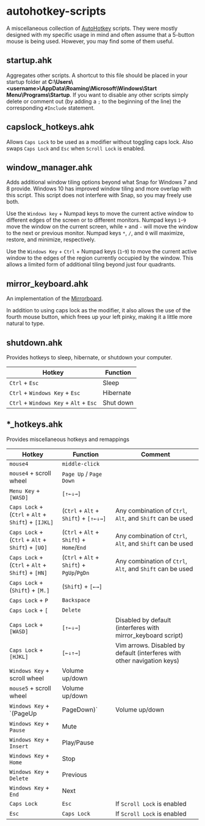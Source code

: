 # autohotkey-scripts
A miscellaneous collection of [AutoHotkey](http://ahkscript.org/) scripts. They were mostly designed
with my specific usage in mind and often assume that a 5-button mouse is being used. However, you
may find some of them useful.

## startup.ahk
Aggregates other scripts. A shortcut to this file should be placed in your startup folder at
**C:\\Users\\&lt;username&gt;\\AppData\\Roaming\\Microsoft\\Windows\\Start Menu\\Programs\\Startup**.
If you want to disable any other scripts simply delete or comment out (by adding a `;` to the
beginning of the line) the corresponding `#Include` statement.

## capslock_hotkeys.ahk
Allows `Caps Lock` to be used as a modifier without toggling caps lock. Also swaps `Caps Lock` and
`Esc` when `Scroll Lock` is enabled.

## window_manager.ahk
Adds additional window tiling options beyond what Snap for Windows 7 and 8 provide. Windows 10 has
improved window tiling and more overlap with this script. This script does not interfere with Snap,
so you may freely use both.

Use the `Windows key` + Numpad keys to move the current active window to different edges of the
screen or to different monitors. Numpad keys `1`-`9` move the window on the current screen, while
`+` and `-` will move the window to the next or previous monitor. Numpad keys `*`, `/`, and `0` will
maximize, restore, and minimize, respectively.

Use the `Windows Key` + `Ctrl` + Numpad keys (`1`-`9`) to move the current active window to the
edges of the region currently occupied by the window. This allows a limited form of additional
tiling beyond just four quadrants.

## mirror_keyboard.ahk
An implementation of the
[Mirrorboard](http://blog.xkcd.com/2007/08/14/mirrorboard-a-one-handed-keyboard-layout-for-the-lazy/).

In addition to using caps lock as the modifier, it also allows the use of the fourth mouse button,
which frees up your left pinky, making it a little more natural to type.

## shutdown.ahk
Provides hotkeys to sleep, hibernate, or shutdown your computer.

Hotkey | Function
-------|---------
`Ctrl` + `Esc` | Sleep
`Ctrl` + `Windows Key` + `Esc` | Hibernate
`Ctrl` + `Windows Key` + `Alt` + `Esc` | Shut down

## *_hotkeys.ahk
Provides miscellaneous hotkeys and remappings

Hotkey | Function | Comment
-------|----------|--------
`mouse4` | `middle-click`
`mouse4` + scroll wheel | `Page Up` / `Page Down`
`Menu Key` + `[WASD]` | `[↑←↓→]`
`Caps Lock` + (`Ctrl` + `Alt` + `Shift`) + `[IJKL]` | (`Ctrl` + `Alt` + `Shift`) + `[↑←↓→]` | Any combination of `Ctrl`, `Alt`, and `Shift` can be used
`Caps Lock` + (`Ctrl` + `Alt` + `Shift`) + `[UO]` | (`Ctrl` + `Alt` + `Shift`) + `Home`/`End` | Any combination of `Ctrl`, `Alt`, and `Shift` can be used
`Caps Lock` + (`Ctrl` + `Alt` + `Shift`) + `[HN]` | (`Ctrl` + `Alt` + `Shift`) + `PgUp`/`PgDn` | Any combination of `Ctrl`, `Alt`, and `Shift` can be used
`Caps Lock` + (`Shift`) + `[M.]` | (`Shift`) + `[←→]`
`Caps Lock` + `P` | `Backspace`
`Caps Lock` + `[` | `Delete`
`Caps Lock` + `[WASD]` | `[↑←↓→]` | Disabled by default (interferes with mirror_keyboard script)
`Caps Lock` + `[HJKL]` | `[←↓↑→]` | Vim arrows. Disabled by default (interferes with other navigation keys)
`Windows Key` + scroll wheel | Volume up/down
`mouse5` + scroll wheel | Volume up/down
`Windows Key` + `(PageUp|PageDown)` | Volume up/down
`Windows Key` + `Pause` | Mute
`Windows Key` + `Insert` | Play/Pause
`Windows Key` + `Home` | Stop
`Windows Key` + `Delete` | Previous
`Windows Key` + `End` | Next
`Caps Lock` | `Esc` | If `Scroll Lock` is enabled
`Esc` | `Caps Lock` | If `Scroll Lock` is enabled
